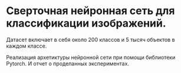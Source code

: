 # Сверточная нейронная сеть для классификации изображений.

Датасет включает в себя около 200 классов и 5 тысяч объектов в каждом классе.

Реализация архетиктуры нейронной сети при помощи библиотеки Pytorch. И отчет о проделанных экспериментах.
